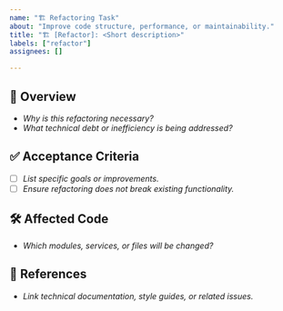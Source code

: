 ```yaml
---
name: "🏗️ Refactoring Task"
about: "Improve code structure, performance, or maintainability."
title: "🏗️ [Refactor]: <Short description>"
labels: ["refactor"]
assignees: []

---
```


## 🔄 Overview
- _Why is this refactoring necessary?_
- _What technical debt or inefficiency is being addressed?_

## ✅ Acceptance Criteria
- [ ] _List specific goals or improvements._
- [ ] _Ensure refactoring does not break existing functionality._

## 🛠️ Affected Code
- _Which modules, services, or files will be changed?_

## 🔗 References
- _Link technical documentation, style guides, or related issues._
